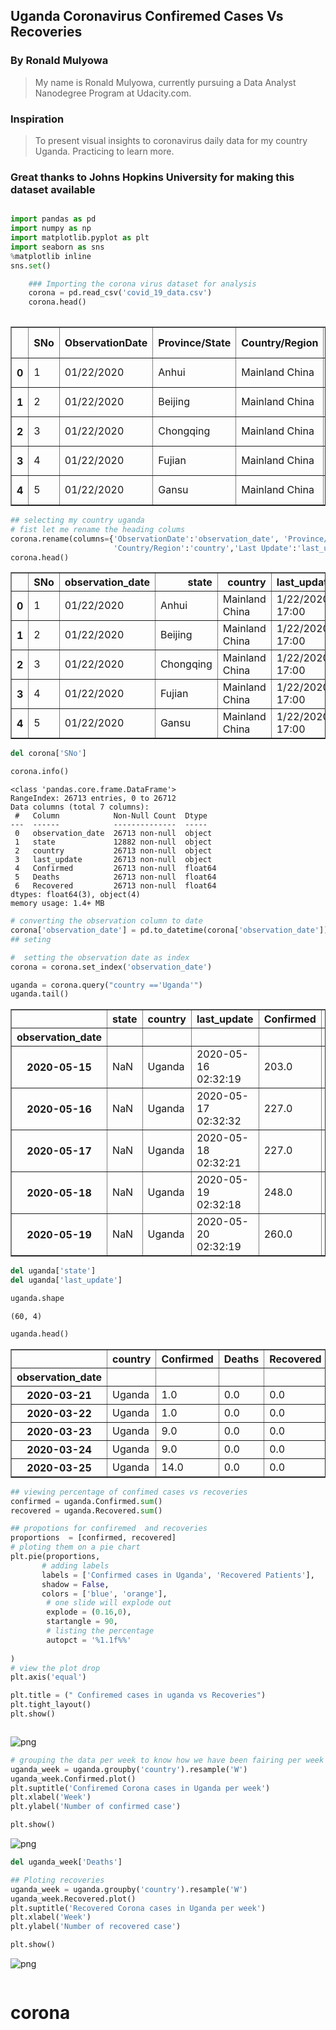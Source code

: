 
>
## Uganda Coronavirus Confiremed Cases Vs Recoveries    

### By Ronald Mulyowa 

> My name is Ronald Mulyowa,  currently pursuing a  Data Analyst Nanodegree Program at Udacity.com.
 ### Inspiration
> To present visual insights to coronavirus daily data for my country Uganda.
> Practicing to learn more.
### Great thanks to  Johns Hopkins University for making this dataset available


```python

```


```python
import pandas as pd
import numpy as np
import matplotlib.pyplot as plt 
import seaborn as sns
%matplotlib inline
sns.set()
```


```python
    ### Importing the corona virus dataset for analysis
    corona = pd.read_csv('covid_19_data.csv')
    corona.head()
 
```




<div>
<style scoped>
    .dataframe tbody tr th:only-of-type {
        vertical-align: middle;
    }

    .dataframe tbody tr th {
        vertical-align: top;
    }

    .dataframe thead th {
        text-align: right;
    }
</style>
<table border="1" class="dataframe">
  <thead>
    <tr style="text-align: right;">
      <th></th>
      <th>SNo</th>
      <th>ObservationDate</th>
      <th>Province/State</th>
      <th>Country/Region</th>
      <th>Last Update</th>
      <th>Confirmed</th>
      <th>Deaths</th>
      <th>Recovered</th>
    </tr>
  </thead>
  <tbody>
    <tr>
      <th>0</th>
      <td>1</td>
      <td>01/22/2020</td>
      <td>Anhui</td>
      <td>Mainland China</td>
      <td>1/22/2020 17:00</td>
      <td>1.0</td>
      <td>0.0</td>
      <td>0.0</td>
    </tr>
    <tr>
      <th>1</th>
      <td>2</td>
      <td>01/22/2020</td>
      <td>Beijing</td>
      <td>Mainland China</td>
      <td>1/22/2020 17:00</td>
      <td>14.0</td>
      <td>0.0</td>
      <td>0.0</td>
    </tr>
    <tr>
      <th>2</th>
      <td>3</td>
      <td>01/22/2020</td>
      <td>Chongqing</td>
      <td>Mainland China</td>
      <td>1/22/2020 17:00</td>
      <td>6.0</td>
      <td>0.0</td>
      <td>0.0</td>
    </tr>
    <tr>
      <th>3</th>
      <td>4</td>
      <td>01/22/2020</td>
      <td>Fujian</td>
      <td>Mainland China</td>
      <td>1/22/2020 17:00</td>
      <td>1.0</td>
      <td>0.0</td>
      <td>0.0</td>
    </tr>
    <tr>
      <th>4</th>
      <td>5</td>
      <td>01/22/2020</td>
      <td>Gansu</td>
      <td>Mainland China</td>
      <td>1/22/2020 17:00</td>
      <td>0.0</td>
      <td>0.0</td>
      <td>0.0</td>
    </tr>
  </tbody>
</table>
</div>




```python
## selecting my country uganda
# fist let me rename the heading colums
corona.rename(columns={'ObservationDate':'observation_date', 'Province/State':'state', 
                       'Country/Region':'country','Last Update':'last_update'}, inplace = True)
corona.head()

```




<div>
<style scoped>
    .dataframe tbody tr th:only-of-type {
        vertical-align: middle;
    }

    .dataframe tbody tr th {
        vertical-align: top;
    }

    .dataframe thead th {
        text-align: right;
    }
</style>
<table border="1" class="dataframe">
  <thead>
    <tr style="text-align: right;">
      <th></th>
      <th>SNo</th>
      <th>observation_date</th>
      <th>state</th>
      <th>country</th>
      <th>last_update</th>
      <th>Confirmed</th>
      <th>Deaths</th>
      <th>Recovered</th>
    </tr>
  </thead>
  <tbody>
    <tr>
      <th>0</th>
      <td>1</td>
      <td>01/22/2020</td>
      <td>Anhui</td>
      <td>Mainland China</td>
      <td>1/22/2020 17:00</td>
      <td>1.0</td>
      <td>0.0</td>
      <td>0.0</td>
    </tr>
    <tr>
      <th>1</th>
      <td>2</td>
      <td>01/22/2020</td>
      <td>Beijing</td>
      <td>Mainland China</td>
      <td>1/22/2020 17:00</td>
      <td>14.0</td>
      <td>0.0</td>
      <td>0.0</td>
    </tr>
    <tr>
      <th>2</th>
      <td>3</td>
      <td>01/22/2020</td>
      <td>Chongqing</td>
      <td>Mainland China</td>
      <td>1/22/2020 17:00</td>
      <td>6.0</td>
      <td>0.0</td>
      <td>0.0</td>
    </tr>
    <tr>
      <th>3</th>
      <td>4</td>
      <td>01/22/2020</td>
      <td>Fujian</td>
      <td>Mainland China</td>
      <td>1/22/2020 17:00</td>
      <td>1.0</td>
      <td>0.0</td>
      <td>0.0</td>
    </tr>
    <tr>
      <th>4</th>
      <td>5</td>
      <td>01/22/2020</td>
      <td>Gansu</td>
      <td>Mainland China</td>
      <td>1/22/2020 17:00</td>
      <td>0.0</td>
      <td>0.0</td>
      <td>0.0</td>
    </tr>
  </tbody>
</table>
</div>




```python
del corona['SNo']
```


```python
corona.info()
```

    <class 'pandas.core.frame.DataFrame'>
    RangeIndex: 26713 entries, 0 to 26712
    Data columns (total 7 columns):
     #   Column            Non-Null Count  Dtype  
    ---  ------            --------------  -----  
     0   observation_date  26713 non-null  object 
     1   state             12882 non-null  object 
     2   country           26713 non-null  object 
     3   last_update       26713 non-null  object 
     4   Confirmed         26713 non-null  float64
     5   Deaths            26713 non-null  float64
     6   Recovered         26713 non-null  float64
    dtypes: float64(3), object(4)
    memory usage: 1.4+ MB



```python
# converting the observation column to date
corona['observation_date'] = pd.to_datetime(corona['observation_date'])
## seting 

```


```python
#  setting the observation date as index
corona = corona.set_index('observation_date')
```


```python
uganda = corona.query("country =='Uganda'")
uganda.tail()
```




<div>
<style scoped>
    .dataframe tbody tr th:only-of-type {
        vertical-align: middle;
    }

    .dataframe tbody tr th {
        vertical-align: top;
    }

    .dataframe thead th {
        text-align: right;
    }
</style>
<table border="1" class="dataframe">
  <thead>
    <tr style="text-align: right;">
      <th></th>
      <th>state</th>
      <th>country</th>
      <th>last_update</th>
      <th>Confirmed</th>
      <th>Deaths</th>
      <th>Recovered</th>
    </tr>
    <tr>
      <th>observation_date</th>
      <th></th>
      <th></th>
      <th></th>
      <th></th>
      <th></th>
      <th></th>
    </tr>
  </thead>
  <tbody>
    <tr>
      <th>2020-05-15</th>
      <td>NaN</td>
      <td>Uganda</td>
      <td>2020-05-16 02:32:19</td>
      <td>203.0</td>
      <td>0.0</td>
      <td>63.0</td>
    </tr>
    <tr>
      <th>2020-05-16</th>
      <td>NaN</td>
      <td>Uganda</td>
      <td>2020-05-17 02:32:32</td>
      <td>227.0</td>
      <td>0.0</td>
      <td>63.0</td>
    </tr>
    <tr>
      <th>2020-05-17</th>
      <td>NaN</td>
      <td>Uganda</td>
      <td>2020-05-18 02:32:21</td>
      <td>227.0</td>
      <td>0.0</td>
      <td>63.0</td>
    </tr>
    <tr>
      <th>2020-05-18</th>
      <td>NaN</td>
      <td>Uganda</td>
      <td>2020-05-19 02:32:18</td>
      <td>248.0</td>
      <td>0.0</td>
      <td>63.0</td>
    </tr>
    <tr>
      <th>2020-05-19</th>
      <td>NaN</td>
      <td>Uganda</td>
      <td>2020-05-20 02:32:19</td>
      <td>260.0</td>
      <td>0.0</td>
      <td>63.0</td>
    </tr>
  </tbody>
</table>
</div>




```python
del uganda['state']
del uganda['last_update']
```


```python
uganda.shape
```




    (60, 4)




```python
uganda.head()
```




<div>
<style scoped>
    .dataframe tbody tr th:only-of-type {
        vertical-align: middle;
    }

    .dataframe tbody tr th {
        vertical-align: top;
    }

    .dataframe thead th {
        text-align: right;
    }
</style>
<table border="1" class="dataframe">
  <thead>
    <tr style="text-align: right;">
      <th></th>
      <th>country</th>
      <th>Confirmed</th>
      <th>Deaths</th>
      <th>Recovered</th>
    </tr>
    <tr>
      <th>observation_date</th>
      <th></th>
      <th></th>
      <th></th>
      <th></th>
    </tr>
  </thead>
  <tbody>
    <tr>
      <th>2020-03-21</th>
      <td>Uganda</td>
      <td>1.0</td>
      <td>0.0</td>
      <td>0.0</td>
    </tr>
    <tr>
      <th>2020-03-22</th>
      <td>Uganda</td>
      <td>1.0</td>
      <td>0.0</td>
      <td>0.0</td>
    </tr>
    <tr>
      <th>2020-03-23</th>
      <td>Uganda</td>
      <td>9.0</td>
      <td>0.0</td>
      <td>0.0</td>
    </tr>
    <tr>
      <th>2020-03-24</th>
      <td>Uganda</td>
      <td>9.0</td>
      <td>0.0</td>
      <td>0.0</td>
    </tr>
    <tr>
      <th>2020-03-25</th>
      <td>Uganda</td>
      <td>14.0</td>
      <td>0.0</td>
      <td>0.0</td>
    </tr>
  </tbody>
</table>
</div>




```python
## viewing percentage of confimed cases vs recoveries
confirmed = uganda.Confirmed.sum()
recovered = uganda.Recovered.sum()

## propotions for confiremed  and recoveries
proportions  = [confirmed, recovered]
# ploting them on a pie chart
plt.pie(proportions,
       # adding labels
       labels = ['Confirmed cases in Uganda', 'Recovered Patients'],
       shadow = False,
       colors = ['blue', 'orange'],
        # one slide will explode out
        explode = (0.16,0),
        startangle = 90,
        # listing the percentage
        autopct = '%1.1f%%'      
     
)
# view the plot drop
plt.axis('equal')

plt.title = (" Confiremed cases in uganda vs Recoveries")
plt.tight_layout()
plt.show()



```


![png](output_13_0.png)



```python
# grouping the data per week to know how we have been fairing per week
uganda_week = uganda.groupby('country').resample('W')
uganda_week.Confirmed.plot()
plt.suptitle('Confiremed Corona cases in Uganda per week')
plt.xlabel('Week')
plt.ylabel('Number of confirmed case')

plt.show()


```


![png](output_14_0.png)



```python
del uganda_week['Deaths']
```


```python
## Ploting recoveries
uganda_week = uganda.groupby('country').resample('W')
uganda_week.Recovered.plot()
plt.suptitle('Recovered Corona cases in Uganda per week')
plt.xlabel('Week')
plt.ylabel('Number of recovered case')

plt.show()

```


![png](output_16_0.png)



```python

```
# corona
